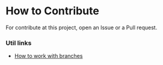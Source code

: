 # How to Contribute
For contribute at this project, open an Issue or a Pull request.

### Util links

* [How to work with branches](https://www.robinwieruch.de/git-team-workflow)
